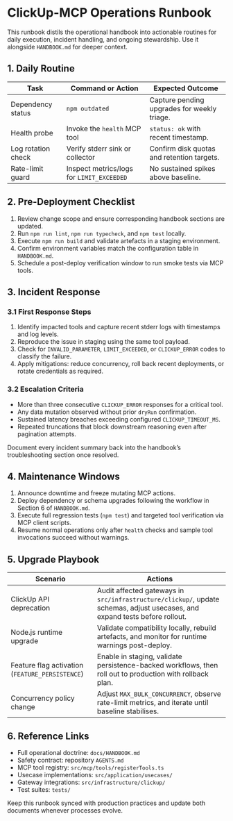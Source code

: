 # ClickUp-MCP Operations Runbook

This runbook distils the operational handbook into actionable routines for daily execution, incident handling, and ongoing stewardship. Use it alongside `HANDBOOK.md` for deeper context.

## 1. Daily Routine

| Task | Command or Action | Expected Outcome |
| --- | --- | --- |
| Dependency status | `npm outdated` | Capture pending upgrades for weekly triage. |
| Health probe | Invoke the `health` MCP tool | `status: ok` with recent timestamp. |
| Log rotation check | Verify stderr sink or collector | Confirm disk quotas and retention targets. |
| Rate-limit guard | Inspect metrics/logs for `LIMIT_EXCEEDED` | No sustained spikes above baseline. |

## 2. Pre-Deployment Checklist

1. Review change scope and ensure corresponding handbook sections are updated.
2. Run `npm run lint`, `npm run typecheck`, and `npm test` locally.
3. Execute `npm run build` and validate artefacts in a staging environment.
4. Confirm environment variables match the configuration table in `HANDBOOK.md`.
5. Schedule a post-deploy verification window to run smoke tests via MCP tools.

## 3. Incident Response

### 3.1 First Response Steps

1. Identify impacted tools and capture recent stderr logs with timestamps and log levels.
2. Reproduce the issue in staging using the same tool payload.
3. Check for `INVALID_PARAMETER`, `LIMIT_EXCEEDED`, or `CLICKUP_ERROR` codes to classify the failure.
4. Apply mitigations: reduce concurrency, roll back recent deployments, or rotate credentials as required.

### 3.2 Escalation Criteria

* More than three consecutive `CLICKUP_ERROR` responses for a critical tool.
* Any data mutation observed without prior `dryRun` confirmation.
* Sustained latency breaches exceeding configured `CLICKUP_TIMEOUT_MS`.
* Repeated truncations that block downstream reasoning even after pagination attempts.

Document every incident summary back into the handbook’s troubleshooting section once resolved.

## 4. Maintenance Windows

1. Announce downtime and freeze mutating MCP actions.
2. Deploy dependency or schema upgrades following the workflow in Section 6 of `HANDBOOK.md`.
3. Execute full regression tests (`npm test`) and targeted tool verification via MCP client scripts.
4. Resume normal operations only after `health` checks and sample tool invocations succeed without warnings.

## 5. Upgrade Playbook

| Scenario | Actions |
| --- | --- |
| ClickUp API deprecation | Audit affected gateways in `src/infrastructure/clickup/`, update schemas, adjust usecases, and expand tests before rollout. |
| Node.js runtime upgrade | Validate compatibility locally, rebuild artefacts, and monitor for runtime warnings post-deploy. |
| Feature flag activation (`FEATURE_PERSISTENCE`) | Enable in staging, validate persistence-backed workflows, then roll out to production with rollback plan. |
| Concurrency policy change | Adjust `MAX_BULK_CONCURRENCY`, observe rate-limit metrics, and iterate until baseline stabilises. |

## 6. Reference Links

* Full operational doctrine: `docs/HANDBOOK.md`
* Safety contract: repository `AGENTS.md`
* MCP tool registry: `src/mcp/tools/registerTools.ts`
* Usecase implementations: `src/application/usecases/`
* Gateway integrations: `src/infrastructure/clickup/`
* Test suites: `tests/`

Keep this runbook synced with production practices and update both documents whenever processes evolve.
